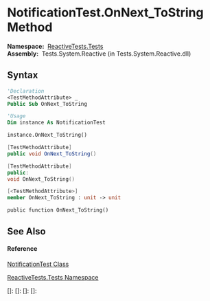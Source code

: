 # NotificationTest.OnNext\_ToString Method

**Namespace:**  [ReactiveTests.Tests](ReactiveTests.Tests\ReactiveTests.Tests.md)  
**Assembly:**  Tests.System.Reactive (in Tests.System.Reactive.dll)

## Syntax

```vb
'Declaration
<TestMethodAttribute> _
Public Sub OnNext_ToString
```

```vb
'Usage
Dim instance As NotificationTest

instance.OnNext_ToString()
```

```csharp
[TestMethodAttribute]
public void OnNext_ToString()
```

```c++
[TestMethodAttribute]
public:
void OnNext_ToString()
```

```fsharp
[<TestMethodAttribute>]
member OnNext_ToString : unit -> unit 
```

```jscript
public function OnNext_ToString()
```

## See Also

#### Reference

[NotificationTest Class](NotificationTest\NotificationTest.md)

[ReactiveTests.Tests Namespace](ReactiveTests.Tests\ReactiveTests.Tests.md)

[]: 
[]: 
[]: 
[]: 